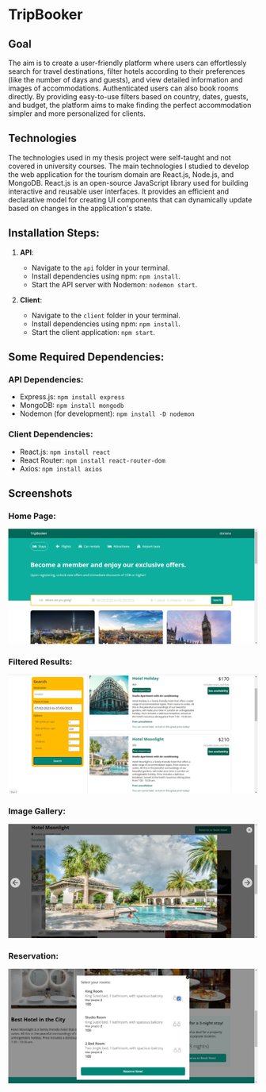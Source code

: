 # TripBooker


## Goal

The aim is to create a user-friendly platform where users can effortlessly search for travel destinations, filter hotels according to their preferences (like the number of days and guests), and view detailed information and images of accommodations. Authenticated users can also book rooms directly. By providing easy-to-use filters based on country, dates, guests, and budget, the platform aims to make finding the perfect accommodation simpler and more personalized for clients.

## Technologies

The technologies used in my thesis project were self-taught and not covered in university courses. The main technologies I studied to develop the web application for the tourism domain are React.js, Node.js, and MongoDB. React.js is an open-source JavaScript library used for building interactive and reusable user interfaces. It provides an efficient and declarative model for creating UI components that can dynamically update based on changes in the application's state. 

## Installation Steps:

1. **API**:
   - Navigate to the `api` folder in your terminal.
   - Install dependencies using npm: `npm install`.
   - Start the API server with Nodemon: `nodemon start`.

2. **Client**:
   - Navigate to the `client` folder in your terminal.
   - Install dependencies using npm: `npm install`.
   - Start the client application: `npm start`.

## Some Required Dependencies:

### API Dependencies:
- Express.js: `npm install express`
- MongoDB: `npm install mongodb`
- Nodemon (for development): `npm install -D nodemon`

### Client Dependencies:
- React.js: `npm install react`
- React Router: `npm install react-router-dom`
- Axios: `npm install axios`

## Screenshots

### Home Page:
![Home Page Screenshot](https://github.com/doriana2001/TripBooker/blob/main/screenshots/homepage.png)

### Filtered Results:
![Filtered Results Screenshot](https://github.com/doriana2001/TripBooker/blob/main/screenshots/hotel_browsing.png)

### Image Gallery:
![Image Gallery Screenshot](https://github.com/doriana2001/TripBooker/blob/main/screenshots/image_gallery.png)

### Reservation:
![Reservation Screenshot](https://github.com/doriana2001/TripBooker/blob/main/screenshots/hotel_reservation.png)


